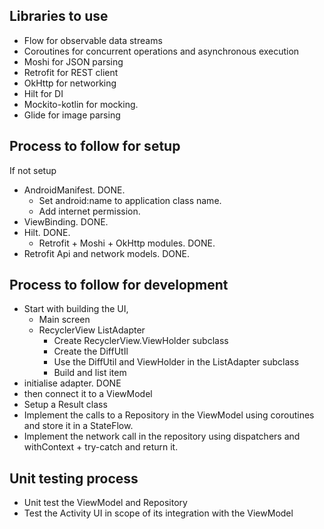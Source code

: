 ## Libraries to use

- Flow for observable data streams
- Coroutines for concurrent operations and asynchronous execution
- Moshi for JSON parsing
- Retrofit for REST client
- OkHttp for networking
- Hilt for DI
- Mockito-kotlin for mocking.
- Glide for image parsing

## Process to follow for setup

If not setup
- AndroidManifest. DONE.
  - Set android:name to application class name.
  - Add internet permission.
- ViewBinding. DONE.
- Hilt. DONE.
  - Retrofit + Moshi + OkHttp modules. DONE.
- Retrofit Api and network models. DONE.

## Process to follow for development

- Start with building the UI, 
  - Main screen
  - RecyclerView ListAdapter
    - Create RecyclerView.ViewHolder subclass
    - Create the DiffUtIl
    - Use the DiffUtil and ViewHolder in the ListAdapter subclass
    - Build and list item
- initialise adapter. DONE
- then connect it to a ViewModel
- Setup a Result class
- Implement the calls to a Repository in the ViewModel using coroutines and store it in a StateFlow.
- Implement the network call in the repository using dispatchers and withContext + try-catch and return it.


## Unit testing process
- Unit test the ViewModel and Repository
- Test the Activity UI in scope of its integration with the ViewModel
